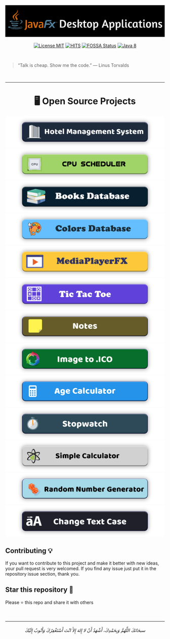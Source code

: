 <img src="/readme-images/header.png" alt="title">


<p align="center">  
   <a align="center" href="https://raw.githubusercontent.com/AbdelrahmanBayoumi/Desktop-Applications-JavaFX/master/LICENSE"><img alt="License MIT"  align="center" src="https://img.shields.io/badge/license-MIT-blue.svg"></a>
   <a align="center" href="(https://hits.seeyoufarm.com"><img alt="HITS"  align="center" src="https://hits.seeyoufarm.com/api/count/incr/badge.svg?url=https%3A%2F%2Fgithub.com%2FAbdelrahmanBayoumi%2FDesktop-Applications-JavaFX&count_bg=%2379C83D&title_bg=%23555555&icon=&icon_color=%23E7E7E7&title=PAGE+VIEWS&edge_flat=false"></a>
   <a align="center" href="https://app.fossa.com/projects/git%2Bgithub.com%2FAbdelrahmanBayoumi%2FDesktop-Applications-JavaFX?ref=badge_shield"><img alt="FOSSA Status"  align="center" src="https://app.fossa.com/api/projects/git%2Bgithub.com%2FAbdelrahmanBayoumi%2FDesktop-Applications-JavaFX.svg?type=shield"></a> <a align="center" href="https://www.java.com"><img alt="Java 8"  align="center" src="https://img.shields.io/badge/Java-8-red.svg"></a>
</p>


<br>

> “Talk is cheap. Show me the code.” 
> ― Linus Torvalds

<br>

----
<h1 align=center>🖥 Open Source Projects</h1>


<a href="https://github.com/AbdelrahmanBayoumi/HotelFX"> <img src="/readme-images/Hotel.png" alt="Hotel"> </a>
<br>
<a href="https://github.com/AbdelrahmanBayoumi/CPUScheduler-FX"> <img src="/readme-images/CPU-SCHEDULER.png" alt="CPU-SCHEDULER"> </a>
<br>
<a href="https://github.com/AbdelrahmanBayoumi/Books-Database"> <img src="/readme-images/BooksDatabase.png" alt="BooksDatabase"> </a>
<br>
<a href="https://github.com/AbdelrahmanBayoumi/Colors-Database"> <img src="/readme-images/ColorsDatabase.png" alt="ColorsDatabase"> </a>
<br>
<a href="https://github.com/AbdelrahmanBayoumi/MediaPlayerFX"> <img src="/readme-images/MediaPlayerFX.png" alt="MediaPlayerFX"> </a>
<br>
<a href="https://github.com/AbdelrahmanBayoumi/Tic-Tac-Toe-Game"> <img src="/readme-images/TicTacToe.png" alt="TicTacToe"> </a>
<br>
<a href="https://github.com/AbdelrahmanBayoumi/NotesFX"> <img src="/readme-images/Notes.png" alt="Notes"> </a>
<br>
<a href="https://github.com/AbdelrahmanBayoumi/ImageToIconFX"> <img src="/readme-images/imgToICO.png" alt="Convert-Img-To-Icon"> </a>
<br>
<a href="/AgeCalculator-JavaFX"> <img src="/readme-images/AgeCalculator.png" alt="AgeCalculator"> </a>
<br>
<a href="https://github.com/AbdelrahmanBayoumi/StopwatchFX"> <img src="/readme-images/Stopwatch.png" alt="Stopwatch"> </a>
<br>
<a href="/Simple-Calculator-JavaFX"> <img src="/readme-images/SimpleCalculator.png" alt="Simple Calculator"> </a>
<br>
<a href="/Random-Number-Generator-JavaFX"> <img src="/readme-images/RandomNumGenerator.png" alt="RandomNumGenerator"> </a>
<br>
<a href="/ChangeCase-JavaFX"> <img src="/readme-images/changeTextCase.png" alt="changeTextCase"> </a>
<br>

## Contributing 💡
If you want to contribute to this project and make it better with new ideas, your pull request is very welcomed.
If you find any issue just put it in the repository issue section, thank you.


## Star this repository 🌟

Please ⭐️ this repo and share it with others


<br>

-----------

<h6 align="center">سبحَانَكَ اللَّهُمَّ وَبِحَمْدِكَ، أَشْهَدُ أَنْ لا إِلهَ إِلأَ انْتَ أَسْتَغْفِرُكَ وَأَتْوبُ إِلَيْكَ</h6>

